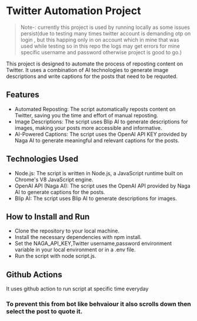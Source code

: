 # Twitter Automation Project
> Note-: currently this project is used by running locally as some issues persist(due to testing many times twitter account is demanding otp on login , but this happing only in on account which in mine that was used while testing so in this repo the logs may get errors for mine specific username and password otherwise project is good to go.)
> 
This project is designed to automate the process of reposting content on Twitter. It uses a combination of AI technologies to generate image descriptions and write captions for the posts that need to be requoted.

## Features
- Automated Reposting: The script automatically reposts content on Twitter, saving you the time and effort of manual reposting.
- Image Descriptions: The script uses Blip AI to generate descriptions for images, making your posts more accessible and informative.
- AI-Powered Captions: The script uses the OpenAI API KEY provided by Naga AI to generate meaningful and relevant captions for the posts.

## Technologies Used
- Node.js: The script is written in Node.js, a JavaScript runtime built on Chrome's V8 JavaScript engine.
- OpenAI API (Naga AI): The script uses the OpenAI API provided by Naga AI to generate captions for the posts.
- Blip AI: The script uses Blip AI to generate descriptions for images.

## How to Install and Run
- Clone the repository to your local machine.
- Install the necessary dependencies with npm install.
- Set the NAGA_API_KEY,Twitter username,password environment variable in your local environment or in a .env file.
- Run the script with node script.js.

## Github Actions
It uses github action to run script at specific time everyday

### To prevent this from bot like behvaiour it also scrolls down then select the post to quote it.
